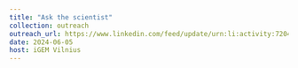 ```yaml
---
title: "Ask the scientist"
collection: outreach
outreach_url: https://www.linkedin.com/feed/update/urn:li:activity:7204152321734242304/
date: 2024-06-05
host: iGEM Vilnius
---
```


